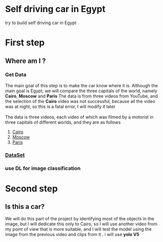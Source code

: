 # Self driving car in Egypt
try to build self driving car in Egypt 
# First step
## Where am I ?
### Get Data
The main goal of this step is to make the car know where it is. Although the main goal is Egypt, we will compare the three capitals of the world, namely **Cairo**, **Moscow** and **Paris**
The data is from three videos from YouTube, and the selection of the **Cairo** video was not successful, because all the video was at night, so this is a fatal error, I will modify it later
</br></br>
The data is three videos, each video of which was filmed by a motorist in three capitals of different worlds, and they are as follows
1. [Cairo](https://youtu.be/86pZTI5gJQM) 
2. [Moscow](https://youtu.be/YORkrd05BtA)
3. [Paris](https://youtu.be/FBjjYw-xcdg?t=2)
### **[DataSet](https://www.kaggle.com/datasets/ahmedhaytham/where-am-i)**
### use DL for image classification 

# Second step
## Is this a car?
We will do this part of the project by identifying most of the objects in the image, but I will dedicate this only to Cairo, so I will use another video from my point of view that is more suitable, and I will test the model using the image from the previous video and clips from it . i will use **yolo V5**
